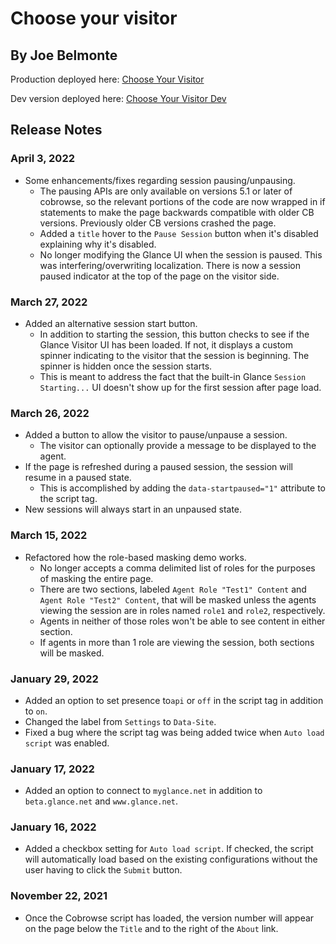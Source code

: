 # Choose your visitor

## By Joe Belmonte

Production deployed here: [Choose Your Visitor](https://joebelmonte.site/chooseyourvisitor.html)

Dev version deployed here: [Choose Your Visitor Dev](https://joebelmonte.site/dev/cyv/chooseyourvisitor.html)

## Release Notes

### April 3, 2022

- Some enhancements/fixes regarding session pausing/unpausing.
  - The pausing APIs are only available on versions 5.1 or later of cobrowse, so the relevant portions of the code are now wrapped in if statements to make the page backwards compatible with older CB versions. Previously older CB versions crashed the page.
  - Added a `title` hover to the `Pause Session` button when it's disabled explaining why it's disabled.
  - No longer modifying the Glance UI when the session is paused. This was interfering/overwriting localization. There is now a session paused indicator at the top of the page on the visitor side.

### March 27, 2022

- Added an alternative session start button.
  - In addition to starting the session, this button checks to see if the Glance Visitor UI has been loaded. If not, it displays a custom spinner indicating to the visitor that the session is beginning. The spinner is hidden once the session starts.
  - This is meant to address the fact that the built-in Glance `Session Starting...` UI doesn't show up for the first session after page load.

### March 26, 2022

- Added a button to allow the visitor to pause/unpause a session.
  - The visitor can optionally provide a message to be displayed to the agent.
- If the page is refreshed during a paused session, the session will resume in a paused state.
  - This is accomplished by adding the `data-startpaused="1"` attribute to the script tag.
- New sessions will always start in an unpaused state.

### March 15, 2022

- Refactored how the role-based masking demo works.
  - No longer accepts a comma delimited list of roles for the purposes of masking the entire page.
  - There are two sections, labeled `Agent Role "Test1" Content` and `Agent Role "Test2" Content`, that will be masked unless the agents viewing the session are in roles named `role1` and `role2`, respectively.
  - Agents in neither of those roles won't be able to see content in either section.
  - If agents in more than 1 role are viewing the session, both sections will be masked.

### January 29, 2022

- Added an option to set presence to`api` or `off` in the script tag in addition to `on`.
- Changed the label from `Settings` to `Data-Site`.
- Fixed a bug where the script tag was being added twice when `Auto load script` was enabled.

### January 17, 2022

- Added an option to connect to `myglance.net` in addition to `beta.glance.net` and `www.glance.net`.

### January 16, 2022

- Added a checkbox setting for `Auto load script`. If checked, the script will automatically load based on the existing configurations without the user having to click the `Submit` button.

### November 22, 2021

- Once the Cobrowse script has loaded, the version number will appear on the page below the `Title` and to the right of the `About` link.

